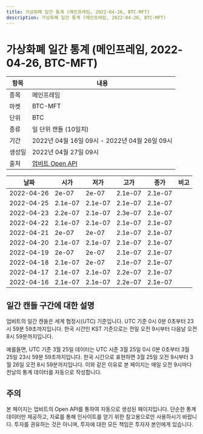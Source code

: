```yaml
---
title: 가상화폐 일간 통계 (메인프레임, 2022-04-26, BTC-MFT)
description: 가상화폐 일간 통계 (메인프레임, 2022-04-26, BTC-MFT)
---
```



가상화폐 일간 통계 (메인프레임, 2022-04-26, BTC-MFT)
===

|항목|내용|
|--|--|
|종목|메인프레임|
|마켓|BTC-MFT|
|단위|BTC|
|종류|일 단위 캔들 (10일치)|
|기간|2022년 04월 16일 09시 - 2022년 04월 26일 09시|
|생성일|2022년 04월 27일 09시|
|출처|[업비트 Open API](https://docs.upbit.com)|


|날짜|시가|저가|고가|종가|비고|
|--|--|--|--|--|--|
|2022-04-26|2e-07|2e-07|2.1e-07|2.1e-07|    |
|2022-04-25|2.1e-07|2.1e-07|2.1e-07|2.1e-07|    |
|2022-04-23|2.2e-07|2.1e-07|2.3e-07|2.1e-07|    |
|2022-04-22|2.1e-07|2.1e-07|2.1e-07|2.1e-07|    |
|2022-04-21|2e-07|2e-07|2.1e-07|2.1e-07|    |
|2022-04-20|2.1e-07|2.1e-07|2.1e-07|2.1e-07|    |
|2022-04-19|2e-07|2e-07|2.1e-07|2.1e-07|    |
|2022-04-18|2.1e-07|2e-07|2.1e-07|2.1e-07|    |
|2022-04-17|2.1e-07|2.1e-07|2.2e-07|2.1e-07|    |
|2022-04-16|2.1e-07|2.1e-07|2.2e-07|2.1e-07|    |


일간 캔들 구간에 대한 설명
---


업비트의 일간 캔들은 세계 협정시(UTC) 기준입니다. 
UTC 기준 0시 0분 0초부터 23시 59분 59초까지입니다. 
한국 시간인 KST 기준으로는 전일 오전 9시부터 다음날 오전 8시 59분까지입니다. 


예를들면, UTC 기준 3월 25일 데이터는 UTC 시준 3월 25일 0시 0분 0초부터 3월 25일 23시 59분 59초까지입니다. 
한국 시간으로 표현하면 3월 25일 오전 9시부터 3월 26일 오전 8시 59분까지입니다. 
이와 같은 이유로 본 페이지는 매일 오전 9시마다 전날의 통계 데이터를 자동으로 작성합니다. 


주의
---


본 페이지는 업비트의 Open API를 통하여 자동으로 생성된 페이지입니다. 
단순한 통계 데이터만 제공하고, 자료를 통해 인사이트를 얻기 위한 참고용으로만 사용하시기 바랍니다. 
투자를 권유하는 것은 아니며, 투자에 대한 모든 책임은 투자자 본인에게 있습니다. 
